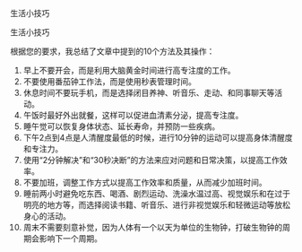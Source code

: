  

生活小技巧

生活小技巧

根据您的要求，我总结了文章中提到的10个方法及其操作：

1. 早上不要开会，而是利用大脑黄金时间进行高专注度的工作。
2. 不要使用番茄钟工作法，而是使用秒表管理时间。
3. 休息时间不要玩手机，而是选择闭目养神、听音乐、走动、和同事聊天等活动。
4. 午饭时最好外出就餐，这样可以促进血清素分泌，提高专注度。
5. 睡午觉可以恢复身体状态、延长寿命，并预防一些疾病。
6. 下午2点到4点是人清醒度最低的时候，进行10分钟的运动可以提高身体清醒度和专注力。
7. 使用“2分钟解决”和“30秒决断”的方法来应对问题和日常决策，以提高工作效率。
8. 不要加班，调整工作方式以提高工作效率和质量，从而减少加班时间。
9. 睡前两小时避免吃东西、喝酒、剧烈运动、洗澡水温过高、视觉娱乐和在过于明亮的地方等，而选择阅读书籍、听音乐、进行非视觉娱乐和轻微运动等放松身心的活动。
10. 周末不需要刻意补觉，因为人体有一个以天为单位的生物钟，打破生物钟的周期会影响下一个周期。